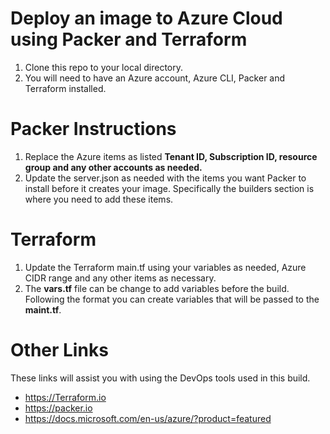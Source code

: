 # Deploy an image to Azure Cloud using Packer and Terraform #

1. Clone this repo to your local directory.
2. You will need to have an Azure account, Azure CLI, Packer and Terraform installed.


# Packer Instructions #
1. Replace the Azure items as listed **Tenant ID, Subscription ID, resource group and any other accounts as needed.**
2. Update the server.json as needed with the items you want Packer to install before it creates your image. Specifically the builders section is where you need to add these items.


# Terraform #
1. Update the Terraform main.tf using your variables as needed, Azure CIDR range and any other items as necessary.
2. The **vars.tf** file can be change to add variables before the build. Following the format you can create variables that will be passed to the **maint.tf**.


# Other Links #
These links will assist you with using the DevOps tools used in this build.

- https://Terraform.io
- https://packer.io
- https://docs.microsoft.com/en-us/azure/?product=featured


